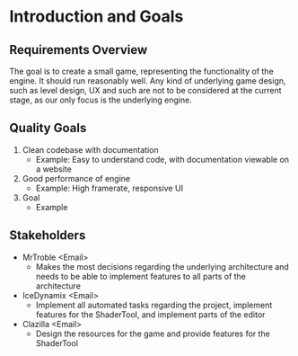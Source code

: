 # Introduction and Goals

## Requirements Overview

The goal is to create a small game, representing the functionality of
the engine. It should run reasonably well. Any kind of underlying game
design, such as level design, UX and such are not to be considered at
the current stage, as our only focus is the underlying engine.

## Quality Goals

1. Clean codebase with documentation
    - Example: Easy to understand code, with documentation viewable on a website
2. Good performance of engine
    - Example: High framerate, responsive UI
3. Goal
    - Example

## Stakeholders

- MrTroble \<Email\>
    - Makes the most decisions regarding the underlying architecture and needs to be able to implement features to all parts of the architecture
- IceDynamix \<Email\>
    - Implement all automated tasks regarding the project, implement features for the ShaderTool, and implement parts of the editor
- Clazilla \<Email\>
    - Design the resources for the game and provide features for the ShaderTool
